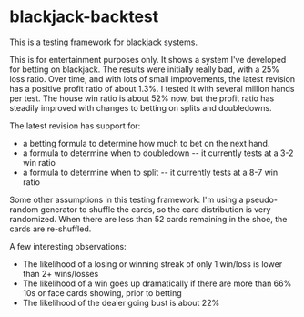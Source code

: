 # blackjack-backtest
This is a testing framework for blackjack systems.

This is for entertainment purposes only.  It shows a system I've developed for betting on blackjack.  The results were initially really bad, with a 25% loss ratio.  Over time, and with lots of small improvements, the latest revision has a positive profit ratio of about 1.3%.  I tested it with several million hands per test.  The house win ratio is about 52% now, but the profit ratio has steadily improved with changes to betting on splits and doubledowns.

The latest revision has support for:

* a betting formula to determine how much to bet on the next hand.
* a formula to determine when to doubledown -- it currently tests at a 3-2 win ratio
* a formula to determine when to split -- it currently tests at a 8-7 win ratio

Some other assumptions in this testing framework:  I'm using a pseudo-random generator to shuffle the cards, so the card distribution is very randomized.  When there are less than 52 cards remaining in the shoe, the cards are re-shuffled.

A few interesting observations:

* The likelihood of a losing or winning streak of only 1 win/loss is lower than 2+ wins/losses
* The likelihood of a win goes up dramatically if there are more than 66%  10s or face cards showing, prior to betting
* The likelihood of the dealer going bust is about 22%



